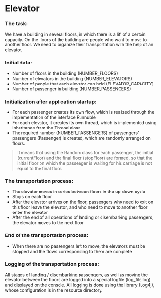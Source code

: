 # Elevator

### The task:
We have a building in several floors, in which there is a lift of a certain capacity. On the floors of the building are people who want to move to another floor. We need to organize their transportation with the help of an elevator.

### Initial data:
- Number of floors in the building (NUMBER_FLOORS)
- Number of elevators in the building (NUMBER_ELEVATORS)
- Number of people that each elevator can hold (ELEVATOR_CAPACITY)
- Number of passenger in building (NUMBER_PASSENGERS)

### Initialization after application startup:
- For each passenger creates its own flow, which is realized through the implementation of the interface Runnuble
- For each elevator, it creates its own thread, which is implemented using inheritance from the Thread class
- The required number (NUMBER_PASSENGERS) of passengers' passengers (Passenger) is created, which are randomly arranged on floors.

> It means that using the Random class for each passenger, the initial (currentFloor) and the final floor (stopFloor) are formed, so that the initial floor on which the passenger is waiting for his carriage is not equal to the final floor.

### The transportation process:
- The elevator moves in series between floors in the up-down cycle
- Stops on each floor
- After the elevator arrives on the floor, passengers who need to exit on this floor leave the elevator, and who need to move to another floor enter the elevator
- After the end of all operations of landing or disembarking passengers, the elevator moves to the next floor

### End of the transportation process:
- When there are no passengers left to move, the elevators must be stopped and the flows corresponding to them are complete

### Logging of the transportation process:
All stages of landing / disembarking passengers, as well as moving the elevator between the floors are logged into a special logfile (log_file.log) and displayed on the console. All logging is done using the library (Log4j), whose configuration is in the resource directory.
